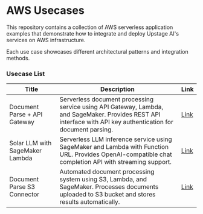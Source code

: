 # AWS Usecases

This repository contains a collection of AWS serverless application examples that demonstrate how to integrate and deploy Upstage AI's services on AWS infrastructure.

Each use case showcases different architectural patterns and integration methods.

### Usecase List

| Title | Description | Link |
| --- | --- | --- |
| Document Parse + API Gateway | Serverless document processing service using API Gateway, Lambda, and SageMaker. Provides REST API interface with API key authentication for document parsing. | [Link](dp-api-gateway) |
| Solar LLM with SageMaker Lambda | Serverless LLM inference service using SageMaker and Lambda with Function URL. Provides OpenAI-compatible chat completion API with streaming support. | [Link](solar-sagemaker-lambda) |
| Document Parse S3 Connector | Automated document processing system using S3, Lambda, and SageMaker. Processes documents uploaded to S3 bucket and stores results automatically. | [Link](dp-s3-connector) |